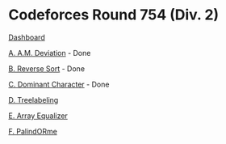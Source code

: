 # Codeforces Round 754 (Div. 2)

[Dashboard](https://codeforces.com/contest/1605)

[A. A.M. Deviation](https://codeforces.com/contest/1605/problem/A) - Done

[B. Reverse Sort](https://codeforces.com/contest/1605/problem/B) - Done

[C. Dominant Character](https://codeforces.com/contest/1605/problem/C) - Done

[D. Treelabeling](https://codeforces.com/contest/1605/problem/D)

[E. Array Equalizer](https://codeforces.com/contest/1605/problem/E)

[F. PalindORme](https://codeforces.com/contest/1605/problem/F)
